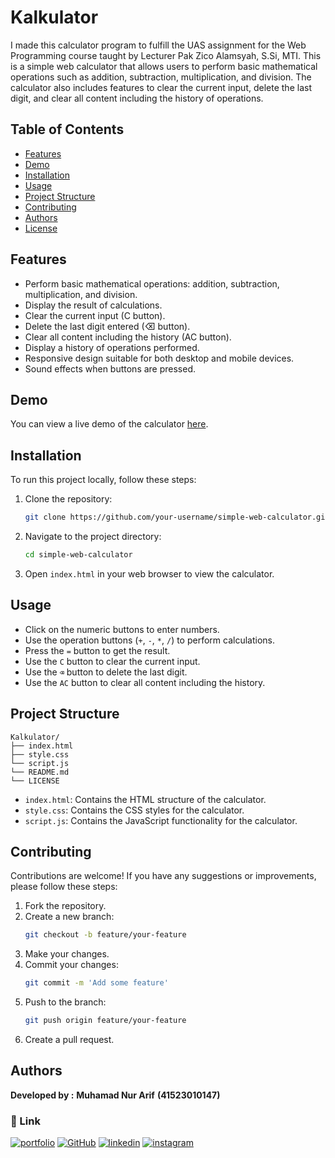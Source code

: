 # Kalkulator
I made this calculator program to fulfill the UAS assignment for the Web Programming course taught by Lecturer Pak Zico Alamsyah, S.Si, MTI. This is a simple web calculator that allows users to perform basic mathematical operations such as addition, subtraction, multiplication, and division. The calculator also includes features to clear the current input, delete the last digit, and clear all content including the history of operations.

## Table of Contents

- [Features](#features)
- [Demo](#demo)
- [Installation](#installation)
- [Usage](#usage)
- [Project Structure](#project-structure)
- [Contributing](#contributing)
- [Authors](#authors)
- [License](#license)

## Features

- Perform basic mathematical operations: addition, subtraction, multiplication, and division.
- Display the result of calculations.
- Clear the current input (C button).
- Delete the last digit entered (⌫ button).
- Clear all content including the history (AC button).
- Display a history of operations performed.
- Responsive design suitable for both desktop and mobile devices.
- Sound effects when buttons are pressed.

## Demo

You can view a live demo of the calculator [here](https://arifsuz-kalkulator.vercel.app).

## Installation

To run this project locally, follow these steps:

1. Clone the repository:
    ```sh
    git clone https://github.com/your-username/simple-web-calculator.git
    ```

2. Navigate to the project directory:
    ```sh
    cd simple-web-calculator
    ```

3. Open `index.html` in your web browser to view the calculator.

## Usage

- Click on the numeric buttons to enter numbers.
- Use the operation buttons (`+`, `-`, `*`, `/`) to perform calculations.
- Press the `=` button to get the result.
- Use the `C` button to clear the current input.
- Use the `⌫` button to delete the last digit.
- Use the `AC` button to clear all content including the history.

## Project Structure

```
Kalkulator/
├── index.html
├── style.css
└── script.js
└── README.md
└── LICENSE
```

- `index.html`: Contains the HTML structure of the calculator.
- `style.css`: Contains the CSS styles for the calculator.
- `script.js`: Contains the JavaScript functionality for the calculator.

## Contributing

Contributions are welcome! If you have any suggestions or improvements, please follow these steps:

1. Fork the repository.
2. Create a new branch:
    ```sh
    git checkout -b feature/your-feature
    ```
3. Make your changes.
4. Commit your changes:
    ```sh
    git commit -m 'Add some feature'
    ```
5. Push to the branch:
    ```sh
    git push origin feature/your-feature
    ```
6. Create a pull request.

## **Authors**
**Developed by :**
**Muhamad Nur Arif**
**(41523010147)**

### **🔗 Link**
[![portfolio](https://img.shields.io/badge/my_portfolio-000?style=for-the-badge&logo=ko-fi&logoColor=white)](https://ariftsx.vercel.app/)
[![GitHub](https://img.shields.io/badge/GitHub-100000?style=for-the-badge&logo=github&logoColor=white)](https://github.com/arifsuz)
[![linkedin](https://img.shields.io/badge/LinkedIn-0077B5?style=for-the-badge&logo=linkedin&logoColor=white)](https://www.linkedin.com/in/marif8/)
[![instagram](https://img.shields.io/badge/Instagram-E4405F?style=for-the-badge&logo=instagram&logoColor=white)](https://www.instagram.com/ariftsx/)
